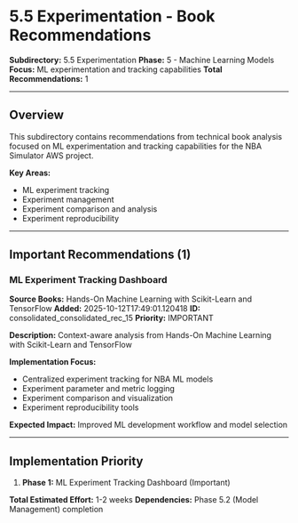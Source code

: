 # 5.5 Experimentation - Book Recommendations

**Subdirectory:** 5.5 Experimentation
**Phase:** 5 - Machine Learning Models
**Focus:** ML experimentation and tracking capabilities
**Total Recommendations:** 1

---

## Overview

This subdirectory contains recommendations from technical book analysis focused on ML experimentation and tracking capabilities for the NBA Simulator AWS project.

**Key Areas:**
- ML experiment tracking
- Experiment management
- Experiment comparison and analysis
- Experiment reproducibility

---

## Important Recommendations (1)

### ML Experiment Tracking Dashboard

**Source Books:** Hands-On Machine Learning with Scikit-Learn and TensorFlow
**Added:** 2025-10-12T17:49:01.120418
**ID:** consolidated_consolidated_rec_15
**Priority:** IMPORTANT

**Description:** Context-aware analysis from Hands-On Machine Learning with Scikit-Learn and TensorFlow

**Implementation Focus:**
- Centralized experiment tracking for NBA ML models
- Experiment parameter and metric logging
- Experiment comparison and visualization
- Experiment reproducibility tools

**Expected Impact:** Improved ML development workflow and model selection

---

## Implementation Priority

1. **Phase 1:** ML Experiment Tracking Dashboard (Important)

**Total Estimated Effort:** 1-2 weeks
**Dependencies:** Phase 5.2 (Model Management) completion




